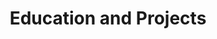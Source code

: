 ---
custom_attributes: ""
custom_class: ""
custom_css: ""
description: This is meta description.
draft: false
title: Education and Projects
---